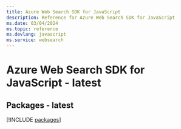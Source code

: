 ```yaml
---
title: Azure Web Search SDK for JavaScript
description: Reference for Azure Web Search SDK for JavaScript
ms.date: 03/04/2024
ms.topic: reference
ms.devlang: javascript
ms.service: websearch
---
```

# Azure Web Search SDK for JavaScript - latest
## Packages - latest
[!INCLUDE [packages](web-search-index.md)]
